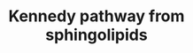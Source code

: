 ---
annotations:
- id: PW:0001336
  parent: classic metabolic pathway
  type: Pathway Ontology
  value: CDP-choline pathway of phosphatidylcholine biosynthesis
- id: PW:0000155
  type: Pathway Ontology
  value: phospholipid metabolic pathway
- id: PW:0000010
  parent: classic metabolic pathway
  type: Pathway Ontology
  value: lipid metabolic pathway
authors:
- Khanspers
- DeSl
- MaintBot
- Egonw
- Eweitz
description: 'The CDP-choline pathway, first identified by Eugene Kennedy in 1956,
  is the predominant mechanism by which mammalian cells synthesize phosphatidylcholine
  (PC) for incorporation into membranes or lipid-derived signalling molecules. The
  CDP-choline pathway on the left-hand side represents one half of what is known as
  the Kennedy pathway. The other half on the right-hand side is the CDP-ethanolamine
  pathway which is responsible for the biosynthesis of the phospholipid product phosphatidylethanolamine
  (PE). Source: [https://en.wikipedia.org/wiki/CDP-choline_pathway Wikipedia]'
last-edited: 2021-05-04
ndex: 885fee6b-8b68-11eb-9e72-0ac135e8bacf
organisms:
- Homo sapiens
redirect_from:
- /index.php/Pathway:WP3933
- /instance/WP3933
- /instance/WP3933_r116372
revision: r116372
schema-jsonld:
- '@context': https://schema.org/
  '@id': https://wikipathways.github.io/pathways/WP3933.html
  '@type': Dataset
  creator:
    '@type': Organization
    name: WikiPathways
  description: 'The CDP-choline pathway, first identified by Eugene Kennedy in 1956,
    is the predominant mechanism by which mammalian cells synthesize phosphatidylcholine
    (PC) for incorporation into membranes or lipid-derived signalling molecules. The
    CDP-choline pathway on the left-hand side represents one half of what is known
    as the Kennedy pathway. The other half on the right-hand side is the CDP-ethanolamine
    pathway which is responsible for the biosynthesis of the phospholipid product
    phosphatidylethanolamine (PE). Source: [https://en.wikipedia.org/wiki/CDP-choline_pathway
    Wikipedia]'
  keywords:
  - AAG
  - ADP
  - ATP
  - CDP-Ethanolamine
  - CDP-choline
  - CEPT1
  - CHKA
  - CHKB
  - CHPT1
  - CMP
  - CTP
  - Choline
  - DAG
  - ETNK1
  - ETNK2
  - Ethanolamine
  - L-Serine
  - O-Phosphoethanolamine
  - PCYT1A
  - PCYT1B
  - PCYT2
  - PEMT
  - PPi
  - PTDSS1
  - PTDSS2
  - Phosphatidylcholines
  - Phosphatidylethanolamine
  - Phosphatidylserine
  - Phosphocholine
  - Pisd
  - SAH
  - SAM
  - SGPL1
  - Sphingolipid
  license: CC0
  name: Kennedy pathway from sphingolipids
seo: CreativeWork
title: Kennedy pathway from sphingolipids
wpid: WP3933
---